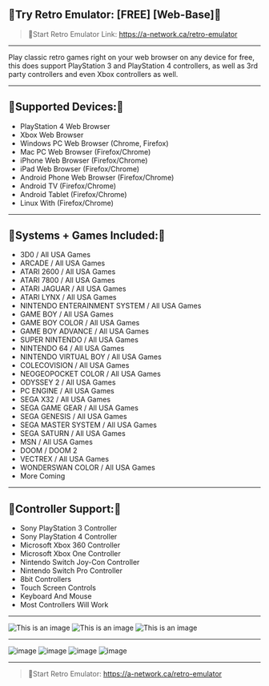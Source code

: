 🔶Try Retro Emulator: [FREE] [Web-Base]🔶
--------------------

>🔶Start Retro Emulator Link: 
https://a-network.ca/retro-emulator





________________________________________________________________________________________________________________________________________________________________________________

Play classic retro games right on your web browser on any device for free, this does support PlayStation 3 and PlayStation 4 controllers, as well as 3rd party controllers and even Xbox controllers as well.

________________________________________________________________________________________________________________________________________________________________________________

🔶Supported Devices:🔶
------------------------
- PlayStation 4 Web Browser
- Xbox Web Browser
- Windows PC Web Browser (Chrome, Firefox)
- Mac PC Web Browser (Firefox/Chrome)
- iPhone Web Browser (Firefox/Chrome)
- iPad Web Browser (Firefox/Chrome)
- Android Phone Web Browser (Firefox/Chrome)
- Android TV (Firefox/Chrome)
- Android Tablet (Firefox/Chrome)
- Linux With (Firefox/Chrome)

________________________________________________________________________________________________________________________________________________________________________________

🔶Systems + Games Included:🔶
----------------------------------
- 3D0 / All USA Games
- ARCADE / All USA Games
- ATARI 2600 / All USA Games
- ATARI 7800 / All USA Games
- ATARI JAGUAR / All USA Games
- ATARI LYNX / All USA Games
- NINTENDO ENTERAINMENT SYSTEM / All USA Games
- GAME BOY / All USA Games
- GAME BOY COLOR / All USA Games
- GAME BOY ADVANCE / All USA Games
- SUPER NINTENDO / All USA Games
- NINTENDO 64 / All USA Games
- NINTENDO VIRTUAL BOY / All USA Games
- COLECOVISION / All USA Games
- NEOGEOPOCKET COLOR / All USA Games
- ODYSSEY 2 / All USA Games
- PC ENGINE / All USA Games
- SEGA X32 / All USA Games
- SEGA GAME GEAR / All USA Games
- SEGA GENESIS / All USA Games
- SEGA MASTER SYSTEM / All USA Games
- SEGA SATURN / All USA Games
- MSN / All USA Games
- DOOM / DOOM 2
- VECTREX / All USA Games
- WONDERSWAN COLOR / All USA Games
- More Coming

________________________________________________________________________________________________________________________________________________________________________________

🔶Controller Support:🔶
-------------------
- Sony PlayStation 3 Controller
- Sony PlayStation 4 Controller
- Microsoft Xbox 360 Controller
- Microsoft Xbox One Controller
- Nintendo Switch Joy-Con Controller
- Nintendo Switch Pro Controller
- 8bit Controllers
- Touch Screen Controls
- Keyboard And Mouse
- Most Controllers Will Work

__________________________________________________________________________________________________________________________________

![This is an image](https://github.com/media-a-server/Emulator-Website/blob/main/1.jpg?raw=true)
![This is an image](https://github.com/media-a-server/Emulator-Website/blob/main/2.jpg?raw=true)
![This is an image](https://github.com/media-a-server/Emulator-Website/blob/main/3.jpg?raw=true)

________________________________________________________________________________________________________________________________________________________________________________
![image](https://user-images.githubusercontent.com/50722217/153095804-56faa35c-5c94-431e-b718-095f431f9898.png)
![image](https://user-images.githubusercontent.com/50722217/153095813-611db3cf-e6a7-42ad-9c84-3537d5e01325.png)
![image](https://user-images.githubusercontent.com/50722217/153095824-67b17834-92e2-49bc-bd60-24504949f2fa.png)
![image](https://user-images.githubusercontent.com/50722217/153095843-bdb24f1a-0be0-4fac-8eef-90f80c1fb44b.png)
________________________________________________________________________________________________________________________________________________________________________________

>🔶Start Retro Emulator: 
https://a-network.ca/retro-emulator
